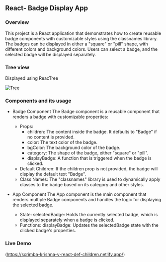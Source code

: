 ## React- Badge Display App

### Overview
This project is a React application that demonstrates how to create reusable badge components with customizable styles using the classnames library. 
The badges can be displayed in either a "square" or "pill" shape, with different colors and background colors. 
Users can select a badge, and the selected badge will be displayed separately.

### Tree view
Displayed using ReacTree

![Tree](https://github.com/user-attachments/assets/79d18a3f-381c-4c92-aa8d-c0e38f503d52)

### Components and its usage
- Badge Component
    The Badge component is a reusable component that renders a badge with customizable properties:
    - Props:
      - children: The content inside the badge. It defaults to "Badge" if no content is provided.
      - color: The text color of the badge.
      - bgColor: The background color of the badge.
      - category: The shape of the badge, either "square" or "pill".
      - displayBadge: A function that is triggered when the badge is clicked.
    - Default Children:
        If the children prop is not provided, the badge will display the default text "Badge".
    - Class Names:
        The "classnames" library is used to dynamically apply classes to the badge based on its category and other styles.

- App Component
    The App component is the main component that renders multiple Badge components and handles the logic for displaying the selected badge.
    - State:
        selectedBadge: Holds the currently selected badge, which is displayed separately when a badge is clicked.
    - Functions:
        displayBadge: Updates the selectedBadge state with the clicked badge's properties.

### Live Demo
(https://scrimba-krishna-v-react-def-children.netlify.app/)
